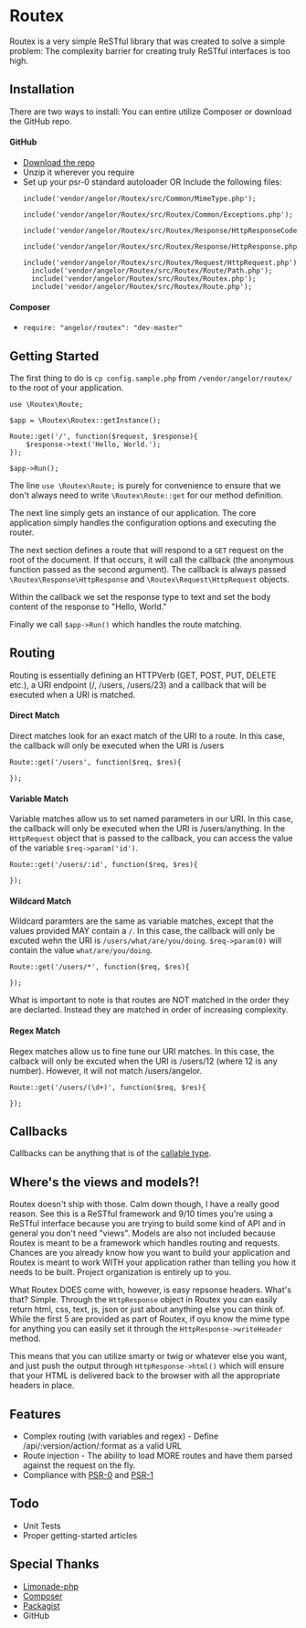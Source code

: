 # Routex

Routex is a very simple ReSTful library that was created to solve a simple problem: The complexity barrier for creating truly ReSTful interfaces is too high. 


## Installation

There are two ways to install: You can entire utilize Composer or download the GitHub repo. 

#### GitHub
- [Download the repo](https://github.com/AngeloR/Routex/downloads)
- Unzip it wherever you require
- Set up your psr-0 standard autoloader OR Include the following files: 
	<pre><code>include('vendor/angelor/Routex/src/Common/MimeType.php');
	include('vendor/angelor/Routex/src/Routex/Common/Exceptions.php');
	include('vendor/angelor/Routex/src/Routex/Response/HttpResponseCode.php');
	include('vendor/angelor/Routex/src/Routex/Response/HttpResponse.php');
	include('vendor/angelor/Routex/src/Routex/Request/HttpRequest.php');
	include('vendor/angelor/Routex/src/Routex/Route/Path.php');
	include('vendor/angelor/Routex/src/Routex/Routex.php');
	include('vendor/angelor/Routex/src/Routex/Route.php');</code></pre>

#### Composer
- `require: "angelor/routex": "dev-master"`

## Getting Started
The first thing to do is `cp config.sample.php` from `/vendor/angelor/routex/` to the root of your application. 

<pre><code>use \Routex\Route;

$app = \Routex\Routex::getInstance();

Route::get('/', function($request, $response){
	$response->text('Hello, World.');
});

$app->Run();
</code></pre>

The line `use \Routex\Route;` is purely for convenience to ensure that we don't always need to write `\Routex\Route::get` for our method definition. 

The next line simply gets an instance of our application. The core application simply handles the configuration options and executing the router. 

The next section defines a route that will respond to a `GET` request on the root of the document. If that occurs, it will call the callback (the anonymous function passed as the second argument). The callback is always passed `\Routex\Response\HttpResponse` and `\Routex\Request\HttpRequest` objects. 

Within the callback we set the response type to text and set the body content of the response to "Hello, World." 

Finally we call `$app->Run()` which handles the route matching.


## Routing
Routing is essentially defining an HTTPVerb (GET, POST, PUT, DELETE etc.), a URI endpoint (/, /users, /users/23) and a callback that will be executed when a URI is matched. 

#### Direct Match
Direct matches look for an exact match of the URI to a route. In this case, the callback will only be executed when the URI is /users 
<pre><code>Route::get('/users', function($req, $res){
	
});
</code></pre>

#### Variable Match
Variable matches allow us to set named parameters in our URI. In this case, the callback will only be executed when the URI is /users/anything. In the `HttpRequest` object that is passed to the callback, you can access the value of the variable `$req->param('id')`. 
<pre><code>Route::get('/users/:id', function($req, $res){
	
});
</code></pre>

#### Wildcard Match 
Wildcard paramters are the same as variable matches, except that the values provided MAY contain a `/`. In this case, the callback will only be excuted wehn the URI is `/users/what/are/you/doing`. `$req->param(0)` will contain the value `what/are/you/doing`. 

<pre><code>Route::get('/users/*', function($req, $res){

});
</code></pre>

What is important to note is that routes are NOT matched in the order they are declarted. Instead they are matched in order of increasing complexity. 

#### Regex Match
Regex matches allow us to fine tune our URI matches. In this case, the calback will only be excuted when the URI is /users/12 (where 12 is any number). However, it will not match /users/angelor.

<pre><code>Route::get('/users/(\d+)', function($req, $res){

});
</code></pre>


## Callbacks
Callbacks can be anything that is of the [callable type](http://ca3.php.net/manual/en/language.types.callable.php). 


## Where's the views and models?! 
Routex doesn't ship with those. Calm down though, I have a really good reason. See this is a ReSTful framework and 9/10 times you're using a ReSTful interface because you are trying to build some kind of API and in general you don't need "views". Models are also not included because Routex is meant to be a framework which handles routing and requests. Chances are you already know how you want to build your application and Routex is meant to work WITH your application rather than telling you how it needs to be built. Project organization is entirely up to you. 

What Routex DOES come with, however, is easy repsonse headers. What's that? Simple. Through the `HttpResponse` object in Routex you can easily return html, css, text, js, json or just about anything else you can think of. While the first 5 are provided as part of Routex, if oyu know the mime type for anything you can easily set it through the `HttpResponse->writeHeader` method. 

This means that you can utilize smarty or twig or whatever else you want, and just push the output through `HttpResponse->html()` which will ensure that your HTML is delivered back to the browser with all the appropriate headers in place.


## Features
- Complex routing (with variables and regex) - Define /api/:version/action/:format as a valid URL
- Route injection - The ability to load MORE routes and have them parsed against the request on the fly. 
- Compliance with [PSR-0](https://github.com/php-fig/fig-standards/blob/master/accepted/PSR-0.md) and [PSR-1](https://github.com/php-fig/fig-standards/blob/master/accepted/PSR-1-basic-coding-standard.md)


## Todo
- Unit Tests
- Proper getting-started articles

## Special Thanks
- [Limonade-php](https://github.com/sofadesign/limonade)
- [Composer](http://getcomposer.org/)
- [Packagist](https://packagist.org)
- GitHub